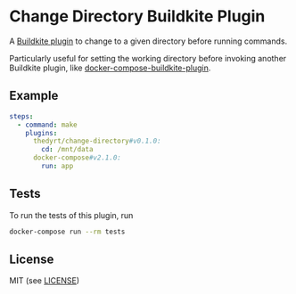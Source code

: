 # Change Directory Buildkite Plugin

A [Buildkite plugin](https://buildkite.com/docs/agent/v3/plugins) to change to a given directory before running commands.

Particularly useful for setting the working directory before invoking another Buildkite plugin, like [docker-compose-buildkite-plugin](https://github.com/buildkite-plugins/docker-compose-buildkite-plugin).

## Example

```yml
steps:
  - command: make
    plugins:
      thedyrt/change-directory#v0.1.0:
        cd: /mnt/data
      docker-compose#v2.1.0:
        run: app
```

## Tests

To run the tests of this plugin, run

```sh
docker-compose run --rm tests
```

## License

MIT (see [LICENSE](LICENSE))
